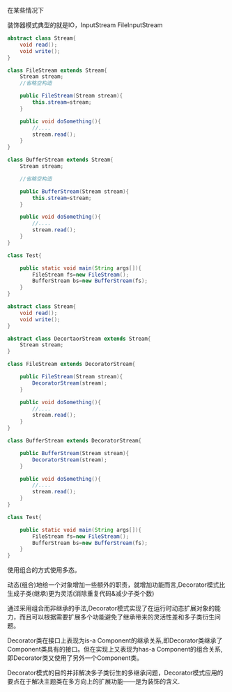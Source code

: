 在某些情况下

装饰器模式典型的就是IO，InputStream  FileInputStream


```java
abstract class Stream{
	void read();
	void write();
}

class FileStream extends Stream{
	Stream stream;
	//省略空构造

	public FileStream(Stream stream){
		this.stream=stream;
	}

	public void doSomething(){
		//....
		stream.read();
	}
}

class BufferStream extends Stream{
	Stream stream;

	//省略空构造

	public BufferStream(Stream stream){
		this.stream=stream;
	}

	public void doSomething(){
		//....
		stream.read();
	}
}

class Test{

	public static void main(String args[]){
		FileStream fs=new FileStream();
		BufferStream bs=new BufferStream(fs);
	}
}
```


```java
abstract class Stream{
	void read();
	void write();
}

abstract class DecortaorStream extends Stream{
	Stream stream;
}

class FileStream extends DecoratorStream{

	public FileStream(Stream stream){
		DecoratorStream(stream);
	}

	public void doSomething(){
		//....
		stream.read();
	}
}

class BufferStream extends DecoratorStream{

	public BufferStream(Stream stream){
		DecoratorStream(stream);
	}

	public void doSomething(){
		//....
		stream.read();
	}
}

class Test{

	public static void main(String args[]){
		FileStream fs=new FileStream();
		BufferStream bs=new BufferStream(fs);
	}
}
```

使用组合的方式使用多态。

动态(组合)地给一个对象增加一些额外的职责，就增加功能而言,Decorator模式比生成子类(继承)更为灵活(消除重复代码&减少子类个数)

通过采用组合而非继承的手法,Decorator模式实现了在运行时动态扩展对象的能力，而且可以根据需要扩展多个功能避免了继承带来的灵活性差和多子类衍生问题。

Decorator类在接口上表现为is-a Component的继承关系,即Decorator类继承了Component类具有的接口。但在实现上又表现为has-a Component的组合关系,即Decorator类又使用了另外一个Component类。

Decorator模式的目的并非解决多子类衍生的多继承问题，Decorator模式应用的要点在于解决主题类在多方向上的扩展功能——是为装饰的含义.



